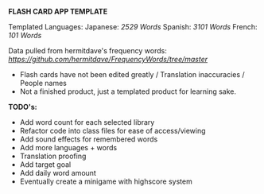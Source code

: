 **FLASH CARD APP TEMPLATE**

Templated Languages:
Japanese: _2529 Words_
Spanish: _3101 Words_
French: _101 Words_

Data pulled from hermitdave's frequency words: 
_https://github.com/hermitdave/FrequencyWords/tree/master_

- Flash cards have not been edited greatly / Translation inaccuracies / People names
- Not a finished product, just a templated product for learning sake.

**TODO's:**

- Add word count for each selected library
- Refactor code into class files for ease of access/viewing
- Add sound effects for remembered words
- Add more languages + words
- Translation proofing
- Add target goal
- Add daily word amount
- Eventually create a minigame with highscore system
